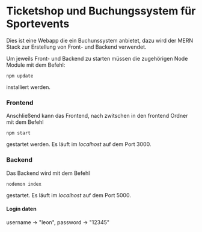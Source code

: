# Ticketshop und Buchungssystem für Sportevents
Dies ist eine Webapp die ein Buchunssystem anbietet, dazu wird der MERN Stack zur Erstellung von Front- und Backend verwendet.

Um jeweils Front- und Backend zu starten müssen die zugehörigen  Node Module mit dem Befehl:

    npm update

installiert werden.

### Frontend
Anschließend kann das Frontend, nach zwitschen in den frontend Ordner mit dem Befehl 

    npm start

gestartet werden.
Es läuft im *localhost* auf dem Port 3000.

### Backend
Das Backend wird mit dem Befehl 

    nodemon index 

gestartet.
Es läuft im *localhost* auf dem Port 5000.

#### Login daten
username -> "leon", password -> "12345"
